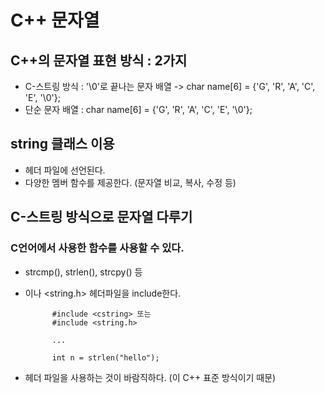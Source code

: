 # C++ 문자열

## C++의 문자열 표현 방식 : 2가지

- C-스트링 방식 : '\0'로 끝나는 문자 배열 -> char name[6] = {'G', 'R', 'A', 'C', 'E', '\0'};
- 단순 문자 배열 : char name[6] = {'G', 'R', 'A', 'C', 'E', '\0'};


## string 클래스 이용
- <string> 헤더 파일에 선언된다.
- 다양한 멤버 함수를 제공한다. (문자열 비교, 복사, 수정 등)



## C-스트링 방식으로 문자열 다루기

### C언어에서 사용한 함수를 사용할 수 있다.

- strcmp(), strlen(), strcpy() 등

- <cstring>이나 <string.h> 헤더파일을 include한다.

            #include <cstring> 또는
            #include <string.h>

            ...

            int n = strlen("hello");


- <cstring> 헤더 파일을 사용하는 것이 바람직하다. (<cstring>이 C++ 표준 방식이기 때문)